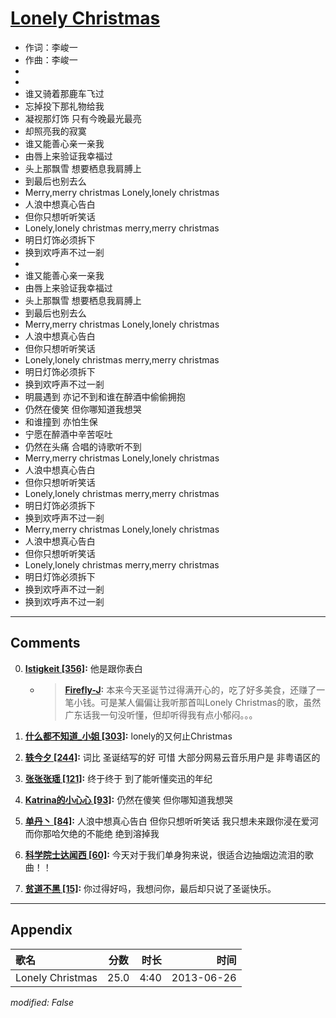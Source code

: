 # [Lonely Christmas](https://music.163.com/song?id=26608793)

* 作词：李峻一
* 作曲：李峻一
*
*
* 谁又骑着那鹿车飞过
* 忘掉投下那礼物给我
* 凝视那灯饰 只有今晚最光最亮
* 却照亮我的寂寞
* 谁又能善心亲一亲我
* 由唇上来验证我幸福过
* 头上那飘雪 想要栖息我肩膊上
* 到最后也别去么
* Merry,merry christmas Lonely,lonely christmas
* 人浪中想真心告白
* 但你只想听听笑话
* Lonely,lonely christmas merry,merry christmas
* 明日灯饰必须拆下
* 换到欢呼声不过一剎
* 
* 谁又能善心亲一亲我
* 由唇上来验证我幸福过
* 头上那飘雪 想要栖息我肩膊上
* 到最后也别去么
* Merry,merry christmas Lonely,lonely christmas
* 人浪中想真心告白
* 但你只想听听笑话
* Lonely,lonely christmas merry,merry christmas
* 明日灯饰必须拆下
* 换到欢呼声不过一剎
* 明晨遇到 亦记不到和谁在醉酒中偷偷拥抱
* 仍然在傻笑 但你哪知道我想哭
* 和谁撞到 亦怕生保
* 宁愿在醉酒中辛苦呕吐
* 仍然在头痛 合唱的诗歌听不到
* Merry,merry christmas Lonely,lonely christmas
* 人浪中想真心告白
* 但你只想听听笑话
* Lonely,lonely christmas merry,merry christmas
* 明日灯饰必须拆下
* 换到欢呼声不过一剎
* Merry,merry christmas Lonely,lonely christmas
* 人浪中想真心告白
* 但你只想听听笑话
* Lonely,lonely christmas merry,merry christmas
* 明日灯饰必须拆下
* 换到欢呼声不过一剎
* 换到欢呼声不过一剎


---

## Comments
0. **[Istigkeit \[356\]](https://music.163.com/#/user/home?id=9897323):** 他是跟你表白 
	* > **[Firefly-J](https://music.163.com/#/user/home?id=20293051):** 本来今天圣诞节过得满开心的，吃了好多美食，还赚了一笔小钱。可是某人偏偏让我听那首叫Lonely Christmas的歌，虽然广东话我一句没听懂，但却听得我有点小郁闷。。。

1. **[什么都不知道_小姐 \[303\]](https://music.163.com/#/user/home?id=2220543):** lonely的又何止Christmas

2. **[轶今夕 \[244\]](https://music.163.com/#/user/home?id=247315559):** 词比 圣诞结写的好  可惜 大部分网易云音乐用户是 非粤语区的 

3. **[张张张瑶 \[121\]](https://music.163.com/#/user/home?id=74840775):** 终于终于  到了能听懂奕迅的年纪

4. **[Katrina的小心心 \[93\]](https://music.163.com/#/user/home?id=65602271):** 仍然在傻笑 但你哪知道我想哭

5. **[单丹丶 \[84\]](https://music.163.com/#/user/home?id=79918424):** 人浪中想真心告白 但你只想听听笑话 我只想未来跟你浸在爱河 而你那哈欠绝的不能绝 绝到溶掉我

6. **[科学院士达闻西 \[60\]](https://music.163.com/#/user/home?id=99233822):** 今天对于我们单身狗来说，很适合边抽烟边流泪的歌曲！！

7. **[贫道不黑 \[15\]](https://music.163.com/#/user/home?id=7184014):** 你过得好吗，我想问你，最后却只说了圣诞快乐。



---

## Appendix

|歌名|分数|时长|时间|
|:---|:---:|---:|---:|
|Lonely Christmas|25.0|4:40|2013-06-26

*modified: False*